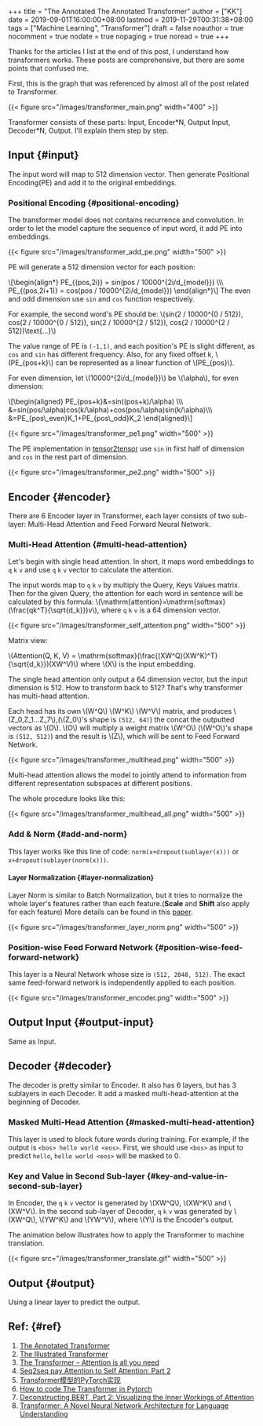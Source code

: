 +++
title = "The Annotated The Annotated Transformer"
author = ["KK"]
date = 2019-09-01T16:00:00+08:00
lastmod = 2019-11-29T00:31:38+08:00
tags = ["Machine Learning", "Transformer"]
draft = false
noauthor = true
nocomment = true
nodate = true
nopaging = true
noread = true
+++

Thanks for the articles I list at the end of this post, I understand how transformers works. These posts are comprehensive, but there are some points that confused me.

First, this is the graph that was referenced by almost all of the post related to Transformer.

{{< figure src="/images/transformer_main.png" width="400" >}}

Transformer consists of these parts: Input, Encoder\*N, Output Input, Decoder\*N, Output. I'll explain them step by step.


## Input {#input}

The input word will map to 512 dimension vector. Then generate Positional Encoding(PE) and add it to the original embeddings.


### Positional Encoding {#positional-encoding}

The transformer model does not contains recurrence and convolution. In order to let the model capture the sequence of input word, it add PE into embeddings.

{{< figure src="/images/transformer_add_pe.png" width="500" >}}

PE will generate a 512 dimension vector for each position:

\\[\begin{align\*}
    PE\_{(pos,2i)} = sin(pos / 10000^{2i/d\_{model}}) \\\\\\
    PE\_{(pos,2i+1)} = cos(pos / 10000^{2i/d\_{model}})
\end{align\*}\\]
The even and odd dimension use `sin` and `cos` function respectively.

For example, the second word's PE should be: \\(sin(2 / 10000^{0 / 512}), cos(2 / 10000^{0 / 512}), sin(2 / 10000^{2 / 512}), cos(2 / 10000^{2 / 512})\text{...}\\)

The value range of PE is `(-1,1)`, and each position's PE is slight different, as `cos` and `sin` has different frequency. Also, for any fixed offset k, \\(PE\_{pos+k}\\) can be represented as a linear function of \\(PE\_{pos}\\).

For even dimension, let \\(10000^{2i/d\_{model}}\\) be \\(\alpha\\), for even dimension:

\\[\begin{aligned}
PE\_{pos+k}&=sin((pos+k)/\alpha) \\\\\\
&=sin(pos/\alpha)cos(k/\alpha)+cos(pos/\alpha)sin(k/\alpha)\\\\\\
&=PE\_{pos\\_even}K\_1+PE\_{pos\\_odd}K\_2
\end{aligned}\\]

{{< figure src="/images/transformer_pe1.png" width="500" >}}

The PE implementation in [tensor2tensor](https://github.com/tensorflow/tensor2tensor/blob/5bfe69a7d68b7d61d51fac36c6088f94b9d6fdc6/tensor2tensor/layers/common%5Fattention.py#L457) use `sin` in first half of dimension and `cos` in the rest part of dimension.

{{< figure src="/images/transformer_pe2.png" width="500" >}}


## Encoder {#encoder}

There are 6 Encoder layer in Transformer, each layer consists of two sub-layer: Multi-Head Attention and Feed Forward Neural Network.


### Multi-Head Attention {#multi-head-attention}

Let's begin with single head attention. In short, it maps word embeddings to `q` `k` `v` and use `q` `k` `v` vector to calculate the attention.

The input words map to `q` `k` `v` by multiply the Query, Keys Values matrix. Then for the given Query, the attention for each word in sentence will be calculated by this formula: \\(\mathrm{attention}=\mathrm{softmax}(\frac{qk^T}{\sqrt{d\_k}})v\\), where `q` `k` `v` is a 64 dimension vector.

{{< figure src="/images/transformer_self_attention.png" width="500" >}}

Matrix view:

\\(Attention(Q, K, V) = \mathrm{softmax}(\frac{(XW^Q)(XW^K)^T}{\sqrt{d\_k}})(XW^V)\\) where \\(X\\) is the input embedding.

The single head attention only output a 64 dimension vector, but the input dimension is 512. How to transform back to 512? That's why transformer has multi-head attention.

Each head has its own \\(W^Q\\) \\(W^K\\) \\(W^V\\) matrix, and produces \\(Z\_0,Z\_1...Z\_7\\),(\\(Z\_0\\)'s shape is `(512, 64)`) the concat the outputted vectors as \\(O\\). \\(O\\) will multiply a weight matrix \\(W^O\\) (\\(W^O\\)'s shape is `(512, 512)`) and the result is \\(Z\\), which will be sent to Feed Forward Network.

{{< figure src="/images/transformer_multihead.png" width="500" >}}

Multi-head attention allows the model to jointly attend to information from different representation subspaces at different positions.

The whole procedure looks like this:

{{< figure src="/images/transformer_multihead_all.png" width="500" >}}


### Add & Norm {#add-and-norm}

This layer works like this line of code: `norm(x+dropout(sublayer(x)))` or `x+dropout(sublayer(norm(x)))`.


#### Layer Normalization {#layer-normalization}

Layer Norm is similar to Batch Normalization, but it tries to normalize the whole layer's features rather than each feature.(**Scale** and **Shift** also apply for each feature) More details can be found in this [paper](https://arxiv.org/abs/1607.06450).

{{< figure src="/images/transformer_layer_norm.png" width="500" >}}


### Position-wise Feed Forward Network {#position-wise-feed-forward-network}

This layer is a Neural Network whose size is `(512, 2048, 512)`. The exact same feed-forward network is independently applied to each position.

{{< figure src="/images/transformer_encoder.png" width="500" >}}


## Output Input {#output-input}

Same as Input.


## Decoder {#decoder}

The decoder is pretty similar to Encoder. It also has 6 layers, but has 3 sublayers in each Decoder. It add a masked multi-head-attention at the beginning of Decoder.


### Masked Multi-Head Attention {#masked-multi-head-attention}

This layer is used to block future words during training. For example, if the output is `<bos> hello world <eos>`. First, we should use `<bos>` as input to predict `hello`, `hello world <eos>` will be masked to 0.


### Key and Value in Second Sub-layer {#key-and-value-in-second-sub-layer}

In Encoder, the `q` `k` `v` vector is generated by \\(XW^Q\\), \\(XW^K\\) and \\(XW^V\\). In the second sub-layer of Decoder, `q` `k` `v` was generated by \\(XW^Q\\), \\(YW^K\\) and \\(YW^V\\), where \\(Y\\) is the Encoder's output.

The animation below illustrates how to apply the Transformer to machine translation.

{{< figure src="/images/transformer_translate.gif" width="500" >}}


## Output {#output}

Using a linear layer to predict the output.


## Ref: {#ref}

1.  [The Annotated Transformer](http://nlp.seas.harvard.edu/2018/04/03/attention.html)
2.  [The Illustrated Transformer](http://jalammar.github.io/illustrated-transformer/)
3.  [The Transformer – Attention is all you need](https://mchromiak.github.io/articles/2017/Sep/12/Transformer-Attention-is-all-you-need/#.XMb3ZC97FPs)
4.  [Seq2seq pay Attention to Self Attention: Part 2](https://medium.com/@bgg/seq2seq-pay-attention-to-self-attention-part-2-cf81bf32c73d)
5.  [Transformer模型的PyTorch实现](https://juejin.im/post/5b9f1af0e51d450e425eb32d)
6.  [How to code The Transformer in Pytorch](https://towardsdatascience.com/how-to-code-the-transformer-in-pytorch-24db27c8f9ec)
7.  [Deconstructing BERT, Part 2: Visualizing the Inner Workings of Attention](https://towardsdatascience.com/deconstructing-bert-part-2-visualizing-the-inner-workings-of-attention-60a16d86b5c1)
8.  [Transformer: A Novel Neural Network Architecture for Language Understanding](https://ai.googleblog.com/2017/08/transformer-novel-neural-network.html)
